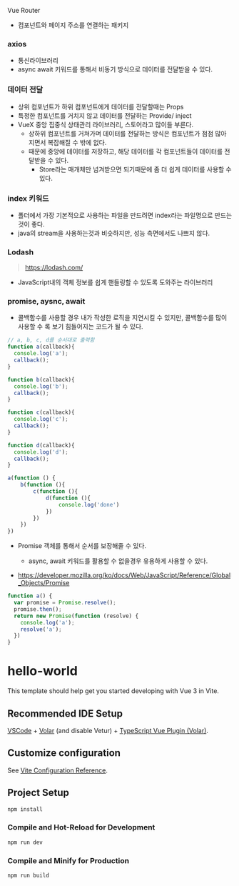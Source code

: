 Vue Router
- 컴포넌트와 페이지 주소를 연결하는 패키지

### axios
- 통신라이브러리
- async await 키워드를 통해서 비동기 방식으로 데이터를 전달받을 수 있다.

### 데이터 전달
- 상위 컴포넌트가 하위 컴포넌트에게 데이터를 전달할때는 Props
- 특정한 컴포넌트를 거치지 않고 데이터를 전달하는 Provide/ inject
- VueX 중앙 집중식 상태관리 라이브러리, 스토어라고 많이들 부른다.
  - 상하위 컴포넌트를 거쳐가며 데이터를 전달하는 방식은 컴포넌트가 점점 많아지면서 복잡해질 수 밖에 없다.
  - 때문에 중앙에 데이터를 저장하고, 해당 데이터를 각 컴포넌트들이 데이터를 전달받을 수 있다.
    - Store라는 매개체만 넘겨받으면 되기때문에 좀 더 쉽게 데이터를 사용할 수 있다.

### index 키워드
- 폴더에서 가장 기본적으로 사용하는 파일을 만드려면 index라는 파일명으로 만드는 것이 좋다.
- java의 stream을 사용하는것과 비슷하지만, 성능 측면에서도 나쁘지 않다.

### Lodash
> https://lodash.com/
- JavaScript내의 객체 정보를 쉽게 핸들링할 수 있도록 도와주는 라이브러리

### promise, aysnc, await
- 콜백함수를 사용할 경우 내가 작성한 로직을 지연시킬 수 있지만, 콜백함수를 많이 사용할 수 록 보기 힘들어지는 코드가 될 수 있다.
```javascript
// a, b, c, d를 순서대로 출력함
function a(callback){
  console.log('a');
  callback();
}

function b(callback){
  console.log('b');
  callback();
}

function c(callback){
  console.log('c');
  callback();
}

function d(callback){
  console.log('d');
  callback();
}

a(function () {
    b(function (){
        c(function (){
            d(function (){
                console.log('done')
            })
        })
    })
})
```
- Promise 객체를 통해서 순서를 보장해줄 수 있다.
  - async, await 키워드를 활용할 수 없을경우 유용하게 사용할 수 있다.

- https://developer.mozilla.org/ko/docs/Web/JavaScript/Reference/Global_Objects/Promise

```javascript
function a() {
  var promise = Promise.resolve();
  promise.then();
  return new Promise(function (resolve) {
    console.log('a');
    resolve('a');
  })
}
```

# hello-world

This template should help get you started developing with Vue 3 in Vite.

## Recommended IDE Setup

[VSCode](https://code.visualstudio.com/) + [Volar](https://marketplace.visualstudio.com/items?itemName=Vue.volar) (and disable Vetur) + [TypeScript Vue Plugin (Volar)](https://marketplace.visualstudio.com/items?itemName=Vue.vscode-typescript-vue-plugin).

## Customize configuration

See [Vite Configuration Reference](https://vitejs.dev/config/).

## Project Setup

```sh
npm install
```

### Compile and Hot-Reload for Development

```sh
npm run dev
```

### Compile and Minify for Production

```sh
npm run build
```
